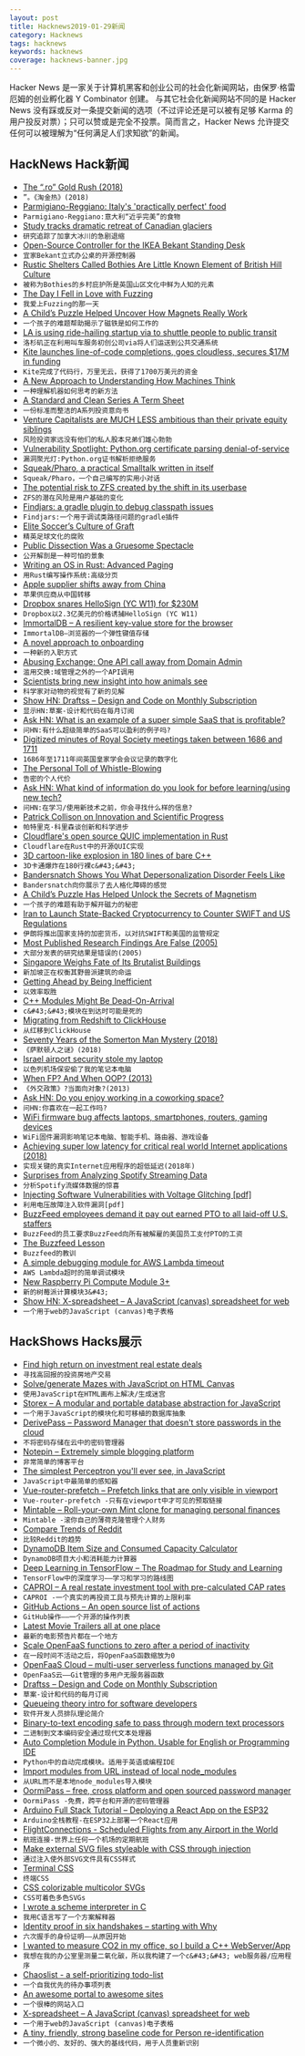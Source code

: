 ```yaml
---
layout: post
title: Hacknews2019-01-29新闻
category: Hacknews
tags: hacknews
keywords: hacknews
coverage: hacknews-banner.jpg
---
```


Hacker News 是一家关于计算机黑客和创业公司的社会化新闻网站，由保罗·格雷厄姆的创业孵化器 Y Combinator 创建。
与其它社会化新闻网站不同的是 Hacker News 没有踩或反对一条提交新闻的选项（不过评论还是可以被有足够 Karma 的用户投反对票）；只可以赞或是完全不投票。简而言之，Hacker News 允许提交任何可以被理解为“任何满足人们求知欲”的新闻。

## HackNews Hack新闻


- [The “.ro” Gold Rush (2018)](http://viorel.me/2018/the-dot-ro-gold-rush/)
- `”。《淘金热》(2018)`
- [Parmigiano-Reggiano: Italy&#39;s &#39;practically perfect&#39; food](http://www.bbc.com/travel/story/20190127-italys-practically-perfect-food)
- `Parmigiano-Reggiano:意大利“近乎完美”的食物`
- [Study tracks dramatic retreat of Canadian glaciers](http://www.dailycamera.com/science_environment/ci_32408521/cu-boulder-led-study-tracks-dramatic-retreat-canadian)
- `研究追踪了加拿大冰川的急剧退缩`
- [Open-Source Controller for the IKEA Bekant Standing Desk](https://blog.tindie.com/2019/01/megadesk-controller-ikea-bekant-standing-desk/)
- `宜家Bekant立式办公桌的开源控制器`
- [Rustic Shelters Called Bothies Are Little Known Element of British Hill Culture](https://www.nytimes.com/2019/01/21/travel/in-search-of-britains-bothies.html)
- `被称为Bothies的乡村庇护所是英国山区文化中鲜为人知的元素`
- [The Day I Fell in Love with Fuzzing](https://nullprogram.com/blog/2019/01/25/)
- `我爱上Fuzzing的那一天`
- [A Child’s Puzzle Helped Uncover How Magnets Really Work](https://www.wired.com/story/a-childs-puzzle-helped-uncover-how-magnets-really-work/)
- `一个孩子的难题帮助揭示了磁铁是如何工作的`
- [LA is using ride-hailing startup via to shuttle people to public transit](https://techcrunch.com/2019/01/28/los-angeles-is-using-ride-hailing-startup-via-to-shuttle-people-to-public-transit/)
- `洛杉矶正在利用叫车服务初创公司via将人们运送到公共交通系统`
- [Kite launches line-of-code completions, goes cloudless, secures $17M in funding](https://kite.com/blog/launching-line-of-code-completions-going-cloudless-and-17-million-in-funding)
- `Kite完成了代码行，万里无云，获得了1700万美元的资金`
- [A New Approach to Understanding How Machines Think](https://www.quantamagazine.org/been-kim-is-building-a-translator-for-artificial-intelligence-20190110/)
- `一种理解机器如何思考的新方法`
- [A Standard and Clean Series A Term Sheet](https://blog.ycombinator.com/a-standard-and-clean-series-a-term-sheet/)
- `一份标准而整洁的A系列投资意向书`
- [Venture Capitalists are MUCH LESS ambitious than their private equity siblings](https://summation.net/2019/01/21/venture-capitalists-are-much-less-ambitious-than-their-private-equity-siblings/)
- `风险投资家远没有他们的私人股本兄弟们雄心勃勃`
- [Vulnerability Spotlight: Python.org certificate parsing denial-of-service](https://blog.talosintelligence.com/2019/01/vulnerability-spotlight-pythonorg.html)
- `漏洞聚光灯:Python.org证书解析拒绝服务`
- [Squeak/Pharo, a practical Smalltalk written in itself](http://ftp.squeak.org/docs/OOPSLA.Squeak.html)
- `Squeak/Pharo，一个自己编写的实用小对话`
- [The potential risk to ZFS created by the shift in its userbase](https://utcc.utoronto.ca/~cks/space/blog/solaris/ZFSUserbaseShiftRisk)
- `ZFS的潜在风险是用户基础的变化`
- [Findjars: a gradle plugin to debug classpath issues](https://github.com/criteo/findjars)
- `Findjars:一个用于调试类路径问题的gradle插件`
- [Elite Soccer’s Culture of Graft](https://newrepublic.com/article/152954/elite-soccers-culture-graft)
- `精英足球文化的腐败`
- [Public Dissection Was a Gruesome Spectacle](https://daily.jstor.org/public-dissection-gruesome-spectacle/)
- `公开解剖是一种可怕的景象`
- [Writing an OS in Rust: Advanced Paging](https://os.phil-opp.com/advanced-paging/)
- `用Rust编写操作系统:高级分页`
- [Apple supplier shifts away from China](https://www.bloombergquint.com/business/hon-hai-expands-operations-in-india-vietnam-amid-trade-tensions#gs.pXdcbNaX)
- `苹果供应商从中国转移`
- [Dropbox snares HelloSign (YC W11) for $230M](https://techcrunch.com/2019/01/28/dropbox-snares-hellosign-for-230m-gets-workflow-and-esignature/)
- `Dropbox以2.3亿美元的价格诱捕HelloSign (YC W11)`
- [ImmortalDB – A resilient key-value store for the browser](https://github.com/gruns/ImmortalDB)
- `ImmortalDB—浏览器的一个弹性键值存储`
- [A novel approach to onboarding](https://blog.hiri.com/a-novel-approach-to-onboarding-4a6c952a3e62)
- `一种新的入职方式`
- [Abusing Exchange: One API call away from Domain Admin](https://dirkjanm.io/abusing-exchange-one-api-call-away-from-domain-admin/)
- `滥用交换:域管理之外的一个API调用`
- [Scientists bring new insight into how animals see](https://phys.org/news/2019-01-scientists-insight-animals.html)
- `科学家对动物的视觉有了新的见解`
- [Show HN: Draftss – Design and Code on Monthly Subscription](http://draftss.com/)
- `显示HN:草案-设计和代码在每月订阅`
- [Ask HN: What is an example of a super simple SaaS that is profitable?](item?id=19016569)
- `问HN:有什么超级简单的SaaS可以盈利的例子吗?`
- [Digitized minutes of Royal Society meetings taken between 1686 and 1711](http://blogs.royalsociety.org/history-of-science/2019/01/15/meeting-sloane/)
- `1686年至1711年间英国皇家学会会议记录的数字化`
- [The Personal Toll of Whistle-Blowing](https://www.newyorker.com/magazine/2019/02/04/the-personal-toll-of-whistle-blowing)
- `告密的个人代价`
- [Ask HN: What kind of information do you look for before learning/using new tech?](item?id=19016869)
- `问HN:在学习/使用新技术之前，你会寻找什么样的信息?`
- [Patrick Collison on Innovation and Scientific Progress](http://www.econtalk.org/patrick-collison-on-innovation-and-scientific-progress/)
- `帕特里克·科里森谈创新和科学进步`
- [Cloudflare&#39;s open source QUIC implementation in Rust](https://github.com/cloudflare/quiche)
- `Cloudflare在Rust中的开源QUIC实现`
- [3D cartoon-like explosion in 180 lines of bare C&#43;&#43;](https://github.com/ssloy/tinykaboom/wiki)
- `3D卡通爆炸在180行裸c&#43;&#43;`
- [Bandersnatch Shows You What Depersonalization Disorder Feels Like](https://acoachcalledlife.com/bandersnatch-film-dpdr/)
- `Bandersnatch向你展示了去人格化障碍的感觉`
- [A Child’s Puzzle Has Helped Unlock the Secrets of Magnetism](https://www.quantamagazine.org/a-childs-puzzle-has-helped-unlock-the-secrets-of-magnetism-20190124/)
- `一个孩子的难题有助于解开磁力的秘密`
- [Iran to Launch State-Backed Cryptocurrency to Counter SWIFT and US Regulations](https://www.btcwires.com/c-buzz/iran-to-launch-state-backed-cryptocurrency-to-counter-swift-and-us-regulations/)
- `伊朗将推出国家支持的加密货币，以对抗SWIFT和美国的监管规定`
- [Most Published Research Findings Are False (2005)](https://www.ncbi.nlm.nih.gov/pmc/articles/PMC1182327/)
- `大部分发表的研究结果是错误的(2005)`
- [Singapore Weighs Fate of Its Brutalist Buildings](https://www.nytimes.com/2019/01/27/world/asia/singapore-brutalist-buildings.html)
- `新加坡正在权衡其野兽派建筑的命运`
- [Getting Ahead by Being Inefficient](https://fs.blog/2019/01/getting-ahead-inefficient/)
- `以效率取胜`
- [C&#43;&#43; Modules Might Be Dead-On-Arrival](https://vector-of-bool.github.io/2019/01/27/modules-doa.html)
- `c&#43;&#43;模块在到达时可能是死的`
- [Migrating from Redshift to ClickHouse](https://www.altinity.com/blog/migrating-from-redshift-to-clickhouse)
- `从红移到ClickHouse`
- [Seventy Years of the Somerton Man Mystery (2018)](https://ciphermysteries.com/2018/12/02/seventy-years-of-the-somerton-man-mystery)
- `《萨默顿人之谜》(2018)`
- [Israel airport security stole my laptop](https://twitter.com/theAlexLavin/status/1089036484735262720)
- `以色列机场保安偷了我的笔记本电脑`
- [When FP? And When OOP? (2013)](http://raganwald.com/2013/04/08/functional-vs-OOP.html)
- `《外交政策》?当面向对象?(2013)`
- [Ask HN: Do you enjoy working in a coworking space?](item?id=19016316)
- `问HN:你喜欢在一起工作吗?`
- [WiFi firmware bug affects laptops, smartphones, routers, gaming devices](https://www.zdnet.com/article/wifi-firmware-bug-affects-laptops-smartphones-routers-gaming-devices/)
- `WiFi固件漏洞影响笔记本电脑、智能手机、路由器、游戏设备`
- [Achieving super low latency for critical real world Internet applications (2018)](https://www.netdevconf.org/0x12/session.html?achieving-super-low-latency-for-critical-real-world-internet-applications)
- `实现关键的真实Internet应用程序的超低延迟(2018年)`
- [Surprises from Analyzing Spotify Streaming Data](https://readypipe.com/blog/9-surprises-from-analyzing-spotify-streams-data/)
- `分析Spotify流媒体数据的惊喜`
- [Injecting Software Vulnerabilities with Voltage Glitching [pdf]](https://yifan.lu/images/2019/01/Injecting_Software_Vulnerabilities_with_Voltage_Glitching.pdf)
- `利用电压故障注入软件漏洞[pdf]`
- [BuzzFeed employees demand it pay out earned PTO to all laid-off U.S. staffers](https://techcrunch.com/2019/01/27/buzzfeed-employees-demand-it-pay-out-earned-pto-to-all-laid-off-u-s-staffers/)
- `BuzzFeed的员工要求BuzzFeed向所有被解雇的美国员工支付PTO的工资`
- [The Buzzfeed Lesson](https://stratechery.com/2019/the-buzzfeed-lesson/)
- `Buzzfeed的教训`
- [A simple debugging module for AWS Lambda timeout](https://github.com/rpgeeganage/ifto)
- `AWS Lambda超时的简单调试模块`
- [New Raspberry Pi Compute Module 3&#43;](https://www.raspberrypi.org/blog/compute-module-3-on-sale-now-from-25/)
- `新的树莓派计算模块3&#43;`
- [Show HN: X-spreadsheet – A JavaScript (canvas) spreadsheet for web](https://github.com/myliang/x-spreadsheet)
- `一个用于web的JavaScript (canvas)电子表格`


## HackShows Hacks展示

- [ Find high return on investment real estate deals](https://news.ycombinator.com/item?id=19013675)
- `寻找高回报的投资房地产交易`
- [ Solve/generate Mazes with JavaScript on HTML Canvas](https://github.com/dmaydan/Maze_Solver_Generator)
- `使用JavaScript在HTML画布上解决/生成迷宫`
- [ Storex – A modular and portable database abstraction for JavaScript](https://news.ycombinator.com/item?id=18998303)
- `一个用于JavaScript的模块化和可移植的数据库抽象`
- [ DerivePass – Password Manager that doesn&#39;t store passwords in the cloud](https://derivepass.com/)
- `不将密码存储在云中的密码管理器`
- [ Notepin – Extremely simple blogging platform](https://notepin.co/blog/)
- `非常简单的博客平台`
- [ The simplest Perceptron you&#39;ll ever see, in JavaScript](https://github.com/victorqribeiro/perceptron)
- `JavaScript中最简单的感知器`
- [ Vue-router-prefetch – Prefetch links that are only visible in viewport](https://github.com/egoist/vue-router-prefetch)
- `Vue-router-prefetch -只有在viewport中才可见的预取链接`
- [ Mintable – Roll-your-own Mint clone for managing personal finances](https://github.com/kevinschaich/mintable)
- `Mintable -滚你自己的薄荷克隆管理个人财务`
- [ Compare Trends of Reddit](https://redditprofile.com/compare?search=AWS,GCP%20|%20Google%20Cloud,Azure)
- `比较Reddit的趋势`
- [ DynamoDB Item Size and Consumed Capacity Calculator](https://zaccharles.github.io/dynamodb-calculator/)
- `DynamoDB项目大小和消耗能力计算器`
- [ Deep Learning in TensorFlow – The Roadmap for Study and Learning](https://github.com/astorfi/TensorFlow-Roadmap)
- `TensorFlow中的深度学习——学习和学习的路线图`
- [ CAPROI – A real restate investment tool with pre-calculated CAP rates](https://news.ycombinator.com/item?id=19002737)
- `CAPROI -一个真实的再投资工具与预先计算的上限利率`
- [ GitHub Actions – An open source list of actions](https://github-actions.netlify.com/)
- `GitHub操作——一个开源的操作列表`
- [ Latest Movie Trailers all at one place](https://latestmovietrailerz.com/)
- `最新的电影预告片都在一个地方`
- [ Scale OpenFaaS functions to zero after a period of inactivity](https://github.com/openfaas-incubator/faas-idler)
- `在一段时间不活动之后，将OpenFaaS函数缩放为0`
- [ OpenFaaS Cloud – multi-user serverless functions managed by Git](https://github.com/openfaas/openfaas-cloud)
- `OpenFaaS云——Git管理的多用户无服务器函数`
- [ Draftss – Design and Code on Monthly Subscription](http://draftss.com/)
- `草案-设计和代码的每月订阅`
- [ Queueing theory intro for software developers](https://github.com/joelparkerhenderson/queueing_theory)
- `软件开发人员排队理论简介`
- [ Binary-to-text encoding safe to pass through modern text processors](https://github.com/kstenerud/safe-encoding)
- `二进制到文本编码安全通过现代文本处理器`
- [ Auto Completion Module in Python. Usable for English or Programming IDE](https://github.com/chris-kuo/mind-reader.git)
- `Python中的自动完成模块。适用于英语或编程IDE`
- [ Import modules from URL instead of local node_modules](https://github.com/egoist/import-http)
- `从URL而不是本地node_modules导入模块`
- [ OormiPass – free, cross platform and open sourced password manager](https://news.ycombinator.com/item?id=19005665)
- `OormiPass -免费，跨平台和开源的密码管理器`
- [ Arduino Full Stack Tutorial – Deploying a React App on the ESP32](https://lasselukkari.github.io/led-blink/)
- `Arduino全栈教程-在ESP32上部署一个React应用`
- [ FlightConnections - Scheduled Flights from any Airport in the World](http://flightconnections.com)
- `航班连接-世界上任何一个机场的定期航班`
- [ Make external SVG files styleable with CSS through injection](https://github.com/iconfu/svg-inject)
- `通过注入使外部SVG文件具有CSS样式`
- [ Terminal CSS](https://terminalcss.xyz/)
- `终端CSS`
- [ CSS colorizable multicolor SVGs](https://www.iconfu.com/docs/css_colorizable_svgs/examples)
- `CSS可着色多色SVGs`
- [ I wrote a scheme interpreter in C](https://rain-1.github.io/scheme-10)
- `我用C语言写了一个方案解释器`
- [ Identity proof in six handshakes – starting with Why](https://medium.com/swlh/identity-proof-with-six-handshakes-starting-with-why-b90a6ddb67c1)
- `六次握手的身份证明——从原因开始`
- [ I wanted to measure CO2 in my office, so I build a C&#43;&#43; WebServer/App](https://github.com/Maddimax/MadCO2)
- `我想在我的办公室里测量二氧化碳，所以我构建了一个c&#43;&#43; web服务器/应用程序`
- [ Chaoslist - a self-prioritizing todo-list](https://chaoslist.io/)
- `一个自我优先的待办事项列表`
- [ An awesome portal to awesome sites](https://awesomeweb.herokuapp.com)
- `一个很棒的网站入口`
- [ X-spreadsheet – A JavaScript (canvas) spreadsheet for web](https://github.com/myliang/x-spreadsheet)
- `一个用于web的JavaScript (canvas)电子表格`
- [ A tiny, friendly, strong baseline code for Person re-identification](https://github.com/layumi/Person_reID_baseline_pytorch)
- `一个微小的、友好的、强大的基线代码，用于人员重新识别`


